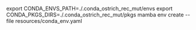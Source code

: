 export CONDA_ENVS_PATH=./.conda_ostrich_rec_mut/envs
export CONDA_PKGS_DIRS=./.conda_ostrich_rec_mut/pkgs
mamba env create --file resources/conda_env.yaml
